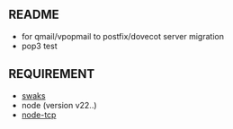 ## README

* for qmail/vpopmail to postfix/dovecot server migration
* pop3 test

## REQUIREMENT

* [swaks]('https://https://github.com/jetmore/swaks')
* node (version v22..)
* [node-tcp]('https://github.com/nubosoftware/node-tcp/')

##

